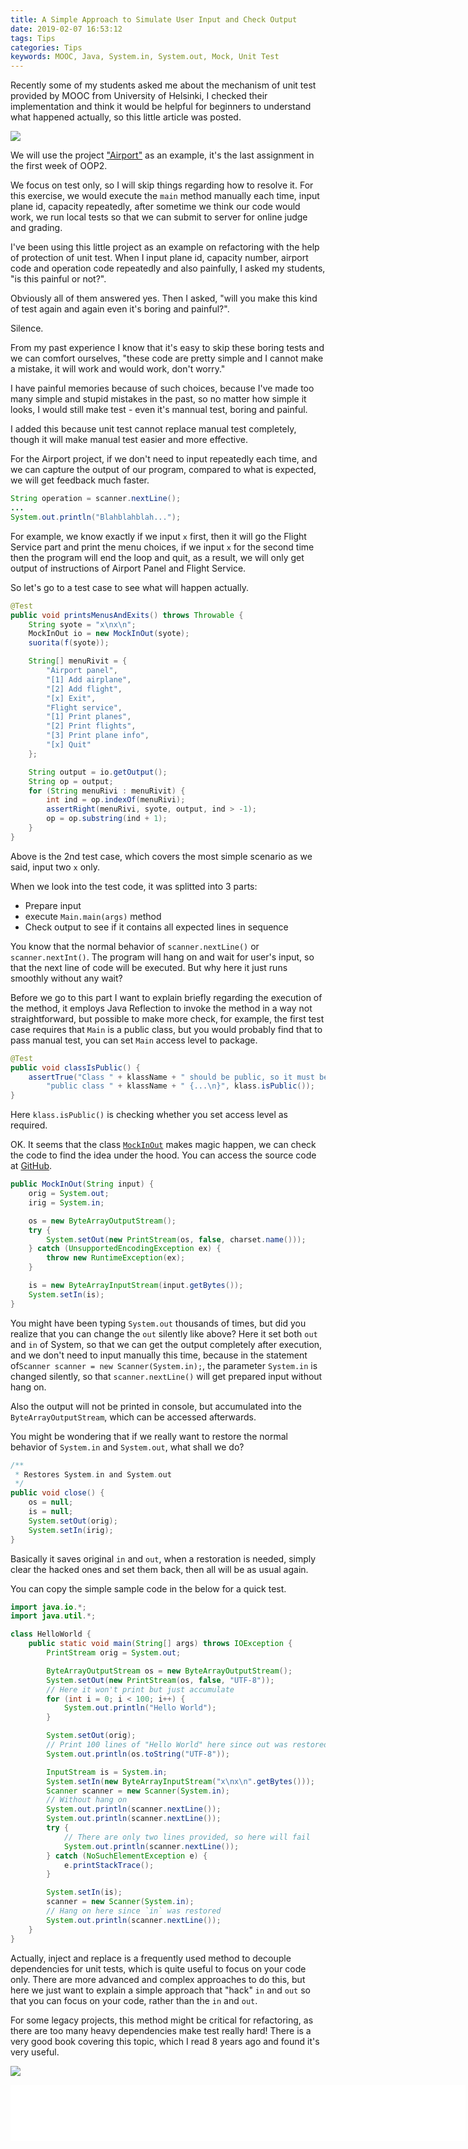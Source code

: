 ```yaml
---
title: A Simple Approach to Simulate User Input and Check Output
date: 2019-02-07 16:53:12
tags: Tips
categories: Tips
keywords: MOOC, Java, System.in, System.out, Mock, Unit Test
---
```


Recently some of my students asked me about the mechanism of unit test provided by MOOC from University of Helsinki, I checked their implementation and think it would be helpful for beginners to understand what happened actually, so this little article was posted.

![](https://www.dropbox.com/s/5urgnayz9nch7ca/kick.jpg?dl=1)<!-- more -->

We will use the project ["Airport"](https://materiaalit.github.io/2013-oo-programming/part2/week-7/) as an example, it's the last assignment in the first week of OOP2.

We focus on test only, so I will skip things regarding how to resolve it. For this exercise, we would execute the `main` method manually each time, input plane id, capacity repeatedly, after sometime we think our code would work, we run local tests so that we can submit to server for online judge and grading.

I've been using this little project as an example on refactoring with the help of protection of unit test. When I input plane id, capacity number, airport code and operation code repeatedly and also painfully, I asked my students, "is this painful or not?".

Obviously all of them answered yes. Then I asked, "will you make this kind of test again and again even it's boring and painful?".

Silence.

From my past experience I know that it's easy to skip these boring tests and we can comfort ourselves, "these code are pretty simple and I cannot make a mistake, it will work and would work, don't worry."

I have painful memories because of such choices, because I've made too many simple and stupid mistakes in the past, so no matter how simple it looks, I would still make test - even it's mannual test, boring and painful.

I added this because unit test cannot replace manual test completely, though it will make manual test easier and more effective.

For the Airport project, if we don't need to input repeatedly each time, and we can capture the output of our program, compared to what is expected, we will get feedback much faster.

```java
String operation = scanner.nextLine();
...
System.out.println("Blahblahblah...");
```

For example, we know exactly if we input `x` first, then it will go the Flight Service part and print the menu choices, if we input `x` for the second time then the program will end the loop and quit, as a result, we will only get output of instructions of Airport Panel and Flight Service.

So let's go to a test case to see what will happen actually.

```java
@Test
public void printsMenusAndExits() throws Throwable {
    String syote = "x\nx\n";
    MockInOut io = new MockInOut(syote);
    suorita(f(syote));

    String[] menuRivit = {
        "Airport panel",
        "[1] Add airplane",
        "[2] Add flight",
        "[x] Exit",
        "Flight service",
        "[1] Print planes",
        "[2] Print flights",
        "[3] Print plane info",
        "[x] Quit"
    };

    String output = io.getOutput();
    String op = output;
    for (String menuRivi : menuRivit) {
        int ind = op.indexOf(menuRivi);
        assertRight(menuRivi, syote, output, ind > -1);
        op = op.substring(ind + 1);
    }
}
```

Above is the 2nd test case, which covers the most simple scenario as we said, input two `x` only.

When we look into the test code, it was splitted into 3 parts:
* Prepare input
* execute `Main.main(args)` method
* Check output to see if it contains all expected lines in sequence

You know that the normal behavior of `scanner.nextLine()` or `scanner.nextInt()`. The program will hang on and wait for user's input, so that the next line of code will be executed. But why here it just runs smoothly without any wait?

Before we go to this part I want to explain briefly regarding the execution of the method, it employs Java Reflection to invoke the method in a way not straightforward, but possible to make more check, for example, the first test case requires that `Main` is a public class, but you would probably find that to pass manual test, you can set `Main` access level to package.

```java
@Test
public void classIsPublic() {
    assertTrue("Class " + klassName + " should be public, so it must be defined as\n" +
        "public class " + klassName + " {...\n}", klass.isPublic());
}
```

Here `klass.isPublic()` is checking whether you set access level as required.

OK. It seems that the class [`MockInOut`](https://github.com/testmycode/edu-test-utils/blob/master/src/main/java/fi/helsinki/cs/tmc/edutestutils/MockInOut.java) makes magic happen, we can check the code to find the idea under the hood. You can access the source code at [GitHub](https://github.com/testmycode/edu-test-utils).

```java
public MockInOut(String input) {
    orig = System.out;
    irig = System.in;

    os = new ByteArrayOutputStream();
    try {
        System.setOut(new PrintStream(os, false, charset.name()));
    } catch (UnsupportedEncodingException ex) {
        throw new RuntimeException(ex);
    }

    is = new ByteArrayInputStream(input.getBytes());
    System.setIn(is);
}
```

You might have been typing `System.out` thousands of times, but did you realize that you can change the `out` silently like above? Here it set both `out` and `in` of System, so that we can get the output completely after execution, and we don't need to input manually this time, because in the statement of`Scanner scanner = new Scanner(System.in);`, the parameter `System.in` is changed silently, so that `scanner.nextLine()` will get prepared input without hang on.

Also the output will not be printed in console, but accumulated into the `ByteArrayOutputStream`, which can be accessed afterwards.

You might be wondering that if we really want to restore the normal behavior of `System.in` and `System.out`, what shall we do?

```java
/**
 * Restores System.in and System.out
 */
public void close() {
    os = null;
    is = null;
    System.setOut(orig);
    System.setIn(irig);
}
```

Basically it saves original `in` and `out`, when a restoration is needed, simply clear the hacked ones and set them back, then all will be as usual again.

You can copy the simple sample code in the below for a quick test.

```java
import java.io.*;
import java.util.*;

class HelloWorld {
    public static void main(String[] args) throws IOException {
        PrintStream orig = System.out;

        ByteArrayOutputStream os = new ByteArrayOutputStream();
        System.setOut(new PrintStream(os, false, "UTF-8"));
        // Here it won't print but just accumulate
        for (int i = 0; i < 100; i++) {
            System.out.println("Hello World");
        }

        System.setOut(orig);
        // Print 100 lines of "Hello World" here since out was restored
        System.out.println(os.toString("UTF-8"));

        InputStream is = System.in;
        System.setIn(new ByteArrayInputStream("x\nx\n".getBytes()));
        Scanner scanner = new Scanner(System.in);
        // Without hang on
        System.out.println(scanner.nextLine());
        System.out.println(scanner.nextLine());
        try {
            // There are only two lines provided, so here will fail
            System.out.println(scanner.nextLine());
        } catch (NoSuchElementException e) {
            e.printStackTrace();
        }

        System.setIn(is);
        scanner = new Scanner(System.in);
        // Hang on here since `in` was restored
        System.out.println(scanner.nextLine());
    }
}
```

Actually, inject and replace is a frequently used method to decouple dependencies for unit tests, which is quite useful to focus on your code only. There are more advanced and complex approaches to do this, but here we just want to explain a simple approach that "hack" `in` and `out` so that you can focus on your code, rather than the `in` and `out`.

For some legacy projects, this method might be critical for refactoring, as there are too many heavy dependencies make test really hard! There is a very good book covering this topic, which I read 8 years ago and found it's very useful.

<a target="blank" href="https://www.amazon.com/Working-Effectively-Legacy-Michael-Feathers/dp/0131177052/ref=as_li_ss_il?ie=UTF8&qid=1549590973&sr=8-1&keywords=working+with+legacy+code&linkCode=li3&tag=javaneversleep-20&linkId=49a9545f458b5002d5b0b74e3e6a1cb2&language=en_US" target="_blank"><img border="0" src="//ws-na.amazon-adsystem.com/widgets/q?_encoding=UTF8&ASIN=0131177052&Format=_SL250_&ID=AsinImage&MarketPlace=US&ServiceVersion=20070822&WS=1&tag=javaneversleep-20&language=en_US" ></a><img src="https://ir-na.amazon-adsystem.com/e/ir?t=javaneversleep-20&language=en_US&l=li3&o=1&a=0131177052" width="1" height="1" border="0" alt="" style="border:none !important; margin:0px !important;" />

<iframe src="//rcm-na.amazon-adsystem.com/e/cm?o=1&p=48&l=ur1&category=prime_student&banner=0MBMTG021FA4HVT1NWG2&f=ifr&linkID=a65bd167cffd233cd211f56ff82069c2&t=javaneversleep-20&tracking_id=javaneversleep-20" width="728" height="90" scrolling="no" border="0" marginwidth="0" style="border:none;" frameborder="0"></iframe>

